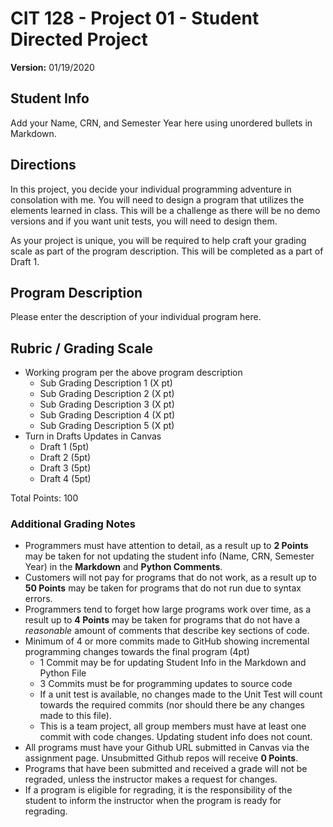 # CIT 128 - Project 01 - Student Directed Project

**Version:** 01/19/2020

## Student Info

Add your Name, CRN, and Semester Year here using unordered bullets in Markdown.

## Directions

In this project, you decide your individual programming adventure in consolation with me. You will need to design a program that utilizes the elements learned in class. This will be a challenge as there will be no demo versions and if you want unit tests, you will need to design them.

As your project is unique, you will be required to help craft your grading scale as part of the program description. This will be completed as a part of Draft 1.

## Program Description

Please enter the description of your individual program here.

## Rubric / Grading Scale

* Working program per the above program description
  * Sub Grading Description 1 (X pt)
  * Sub Grading Description 2 (X pt)
  * Sub Grading Description 3 (X pt)
  * Sub Grading Description 4 (X pt)
  * Sub Grading Description 5 (X pt)
* Turn in Drafts Updates in Canvas
  * Draft 1 (5pt)
  * Draft 2 (5pt)
  * Draft 3 (5pt)
  * Draft 4 (5pt)

Total Points: 100

### Additional Grading Notes

* Programmers must have attention to detail, as a result up to __2 Points__ may be taken for not updating the student info (Name, CRN, Semester Year) in the __Markdown__ and __Python Comments__.
* Customers will not pay for programs that do not work, as a result up to __50 Points__ may be taken for programs that do not run due to syntax errors.
* Programmers tend to forget how large programs work over time, as a result up to __4 Points__ may be taken for programs that do not have a _reasonable_ amount of comments that describe key sections of code.
* Minimum of 4 or more commits made to GitHub showing incremental programming changes towards the final program (4pt)
  * 1 Commit may be for updating Student Info in the Markdown and Python File
  * 3 Commits must be for programming updates to source code
  * If a unit test is available, no changes made to the Unit Test will count towards the required commits (nor should there be any changes made to this file).
  * This is a team project, all group members must have at least one commit with code changes. Updating student info does not count.
* All programs must have your Github URL submitted in Canvas via the assignment page. Unsubmitted Github repos will receive __0 Points__.
* Programs that have been submitted and received a grade will not be regraded, unless the instructor makes a request for changes.
* If a program is eligible for regrading, it is the responsibility of the student to inform the instructor when the program is ready for regrading.
